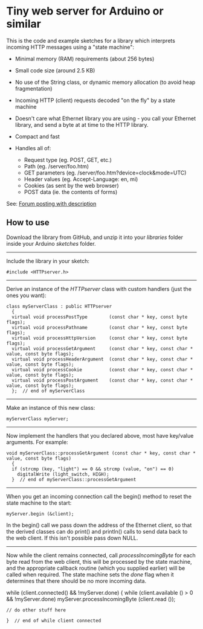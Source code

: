 # Tiny web server for Arduino or similar

This is the code and example sketches for a library which interprets incoming HTTP messages using a "state machine":

* Minimal memory (RAM) requirements (about 256 bytes)
* Small code size (around 2.5 KB)
* No use of the String class, or dynamic memory allocation (to avoid heap fragmentation)
* Incoming HTTP (client) requests decoded "on the fly" by a state machine
* Doesn't care what Ethernet library you are using - you call your Ethernet library, and send a byte at at time to the HTTP library.
* Compact and fast
* Handles all of:

    *    Request type (eg. POST, GET, etc.)
    *    Path (eg. /server/foo.htm)
    *    GET parameters (eg. /server/foo.htm?device=clock&mode=UTC)
    *    Header values (eg. Accept-Language: en, mi)
    *    Cookies (as sent by the web browser)
    *    POST data (ie. the contents of forms)

See: [Forum posting with description](http://www.gammon.com.au/forum/?id=12942)

## How to use

Download the library from GitHub, and unzip it into your *libraries* folder inside your Arduino *sketches* folder.

---

Include the library in your sketch:

    #include <HTTPserver.h>

---

Derive an instance of the *HTTPserver* class with custom handlers (just the ones you want):

    class myServerClass : public HTTPserver
      {
      virtual void processPostType        (const char * key, const byte flags);
      virtual void processPathname        (const char * key, const byte flags);
      virtual void processHttpVersion     (const char * key, const byte flags);
      virtual void processGetArgument     (const char * key, const char * value, const byte flags);
      virtual void processHeaderArgument  (const char * key, const char * value, const byte flags);
      virtual void processCookie          (const char * key, const char * value, const byte flags);
      virtual void processPostArgument    (const char * key, const char * value, const byte flags);
      };  // end of myServerClass

---

Make an instance of this new class:

    myServerClass myServer;

---

Now implement the handlers that you declared above, most have key/value arguments. For example:

    void myServerClass::processGetArgument (const char * key, const char * value, const byte flags)
      {
      if (strcmp (key, "light") == 0 && strcmp (value, "on") == 0)
        digitalWrite (light_switch, HIGH);
      }  // end of myServerClass::processGetArgument

---

When you get an incoming connection call the begin() method to reset the state machine to the start:

    myServer.begin (&client);


In the begin() call we pass down the address of the Ethernet client, so that the derived classes can do print() and println() calls to send data back to the web client. If this isn't possible pass down NULL.

---

Now while the client remains connected, call *processIncomingByte* for each byte read from the web client, this will be processed by the state machine, and the appropriate callback routine (which you supplied earlier) will be called when required. The state machine sets the *done* flag when it determines that there should be no more incoming data.

  while (client.connected() && !myServer.done)
    {
    while (client.available () > 0 && !myServer.done)
      myServer.processIncomingByte (client.read ());

    // do other stuff here

    }  // end of while client connected

